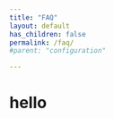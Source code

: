 ```yaml
---
title: "FAQ"
layout: default
has_children: false
permalink: /faq/
#parent: "configuration"

---
```


# hello